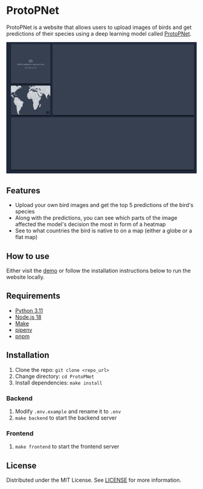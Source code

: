 # ProtoPNet
ProtoPNet is a website that allows users to upload images of birds and get predictions of their species using a deep learning model called [ProtoPNet](https://github.com/cfchen-duke/ProtoPNet).

![Demo](/assets/demo.gif)

## Features
- Upload your own bird images and get the top 5 predictions of the bird's species
- Along with the predictions, you can see which parts of the image affected the model's decision the most in form of a heatmap
- See to what countries the bird is native to on a map (either a globe or a flat map)

## How to use
Either visit the [demo](https://proto-p-net.vercel.app/) or follow the installation instructions below to run the website locally.

## Requirements
- [Python 3.11](https://www.python.org/downloads/)
- [Node.js 18](https://nodejs.org/en/)
- [Make](https://www.gnu.org/software/make/)
- [pipenv](https://pipenv.pypa.io/en/latest/)
- [pnpm](https://pnpm.io/)

## Installation
1. Clone the repo: `git clone <repo_url>`
2. Change directory: `cd ProtoPNet`
3. Install dependencies: `make install`

### Backend
1. Modify `.env.example` and rename it to `.env`
2. `make backend` to start the backend server

### Frontend
1. `make frontend` to start the frontend server

## License
Distributed under the MIT License. See [LICENSE](/LICENSE) for more information.
